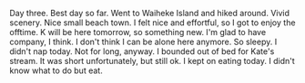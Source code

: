 Day three. Best day so far. Went to Waiheke Island and hiked around. Vivid scenery. Nice small beach town. I felt nice and effortful, so I got to enjoy the offtime. K will be here tomorrow, so something new. I'm glad to have company, I think. I don't think I can be alone here anymore. So sleepy. I didn't nap today. Not for long, anyway. I bounded out of bed for Kate's stream. It was short unfortunately, but still ok. I kept on eating today. I didn't know what to do but eat.
